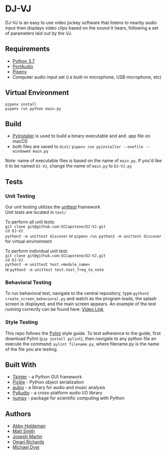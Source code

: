 # DJ-VJ

DJ-VJ is an easy to use video jockey software that listens to nearby audio input then displays video clips based on the sound it hears, following a set of parameters laid out by the VJ.

## Requirements
- [Python 3.7](https://www.python.org/downloads/release/python-371/)
- [PortAudio](http://www.portaudio.com/)
- [Pipenv](https://pipenv.readthedocs.io)
- Computer audio input set (i.e built-in microphone, USB microphone, etc)

## Virtual Environment
`pipenv install`  
`pipenv run python main.py`  

## Build
- [PyInstaller](https://www.pyinstaller.org/) is used to build a binary executable and and .app file on macOS
- both files are saved to `dist/`
`pipenv run pyinstaller --onefile --windowed main.py`

Note: name of executable files is based on the name of `main.py`. If you'd like it to be named `DJ-VJ`, change the name of `main.py` to `DJ-VJ.py`


## Tests
### Unit Testing
Our unit testing utilizes the [unittest](https://docs.python.org/3/library/unittest.html#) framework    
Unit tests are located in `test/`    

To perform all unit tests:    
    `git clone git@github.com:SCCapstone/DJ-VJ.git`    
    `cd DJ-VJ`    
    `python3 -m unittest discover` or `pipenv run python3 -m unittest discover` for virtual environment    

To perform individual unit test:    
    `git clone git@github.com:SCCapstone/DJ-VJ.git`    
    `cd DJ-VJ`    
    `python3 -m unittest test.<module_name>`    
    ie `python3 -m unittest test.test_freq_to_note`    

### Behavioral Testing
To run behavioral test, navigate to the central repository, type `python3 create_screen_behavioral.py` and watch as the program loads, the splash screen is displayed, and the main screen appears.
An example of the test running correctly can be found here: [Video Link](https://www.youtube.com/watch?v=n8oJEo63ybw)

### Style Testing
This repo follows the [Pylint](https://www.pylint.org/) style guide. To test adherence to the guide, first download Pylint (`pip install pylint`), then navigate to any python file an execute the command:
`pylint filename.py`, where filename.py is the name of the file you are testing.

## Built With
- [Tkinter](https://wiki.python.org/moin/TkInter) - a Python GUI framework
- [Pickle](https://docs.python.org/3/library/pickle.html) - Python object serialization
- [aubio](https://aubio.org/) - a library for audio and music analysis
- [PyAudio](https://people.csail.mit.edu/hubert/pyaudio/) - a cross-platform audio I/O library
- [numpy](https://www.numpy.org/) - package for scientific computing with Python

## Authors
- [Abby Holdeman](https://github.com/aholdeman)
- [Matt Smith](https://github.com/mattsmith803)
- [Joseph Martin](https://github.com/jcm5)
- [Omari Richards](https://github.com/LothropRO)
- [Michael Dyer](https://github.com/TMike1996)
